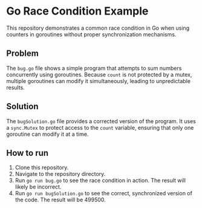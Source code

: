 # Go Race Condition Example

This repository demonstrates a common race condition in Go when using counters in goroutines without proper synchronization mechanisms.

## Problem

The `bug.go` file shows a simple program that attempts to sum numbers concurrently using goroutines.  Because `count` is not protected by a mutex, multiple goroutines can modify it simultaneously, leading to unpredictable results.

## Solution

The `bugSolution.go` file provides a corrected version of the program.  It uses a `sync.Mutex` to protect access to the `count` variable, ensuring that only one goroutine can modify it at a time. 

## How to run

1.  Clone this repository.
2.  Navigate to the repository directory.
3.  Run `go run bug.go` to see the race condition in action.  The result will likely be incorrect.
4.  Run `go run bugSolution.go` to see the correct, synchronized version of the code.  The result will be 499500.
